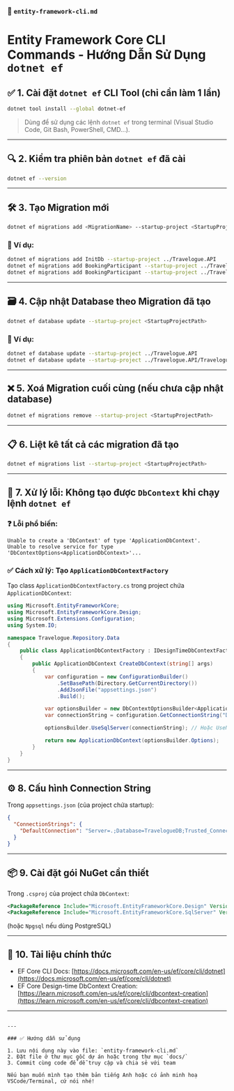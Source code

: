 ### 📄 `entity-framework-cli.md`

# Entity Framework Core CLI Commands - Hướng Dẫn Sử Dụng `dotnet ef`

## ✅ 1. Cài đặt `dotnet ef` CLI Tool (chỉ cần làm 1 lần)

```bash
dotnet tool install --global dotnet-ef
```

> Dùng để sử dụng các lệnh `dotnet ef` trong terminal (Visual Studio Code, Git Bash, PowerShell, CMD...).

---

## 🔍 2. Kiểm tra phiên bản `dotnet ef` đã cài

```bash
dotnet ef --version
```

---

## 🛠 3. Tạo Migration mới

```bash
dotnet ef migrations add <MigrationName> --startup-project <StartupProjectPath>
```

### 🔸 Ví dụ:

```bash
dotnet ef migrations add InitDb --startup-project ../Travelogue.API
dotnet ef migrations add BookingParticipant --startup-project ../Travelogue.API
dotnet ef migrations add BookingParticipant --startup-project ../Travelogue.API/Travelogue.API.csproj

```

---

## 🗃 4. Cập nhật Database theo Migration đã tạo

```bash
dotnet ef database update --startup-project <StartupProjectPath>
```

### 🔸 Ví dụ:

```bash
dotnet ef database update --startup-project ../Travelogue.API
dotnet ef database update --startup-project ../Travelogue.API/Travelogue.API.csproj
```

---

## ❌ 5. Xoá Migration cuối cùng (nếu chưa cập nhật database)

```bash
dotnet ef migrations remove --startup-project <StartupProjectPath>
```

---

## 📋 6. Liệt kê tất cả các migration đã tạo

```bash
dotnet ef migrations list --startup-project <StartupProjectPath>
```

---

## 🧠 7. Xử lý lỗi: Không tạo được `DbContext` khi chạy lệnh `dotnet ef`

### ❓ Lỗi phổ biến:

```
Unable to create a 'DbContext' of type 'ApplicationDbContext'.
Unable to resolve service for type 'DbContextOptions<ApplicationDbContext>'...
```

### ✅ Cách xử lý: Tạo `ApplicationDbContextFactory`

Tạo class `ApplicationDbContextFactory.cs` trong project chứa `ApplicationDbContext`:

```csharp
using Microsoft.EntityFrameworkCore;
using Microsoft.EntityFrameworkCore.Design;
using Microsoft.Extensions.Configuration;
using System.IO;

namespace Travelogue.Repository.Data
{
    public class ApplicationDbContextFactory : IDesignTimeDbContextFactory<ApplicationDbContext>
    {
        public ApplicationDbContext CreateDbContext(string[] args)
        {
            var configuration = new ConfigurationBuilder()
                .SetBasePath(Directory.GetCurrentDirectory())
                .AddJsonFile("appsettings.json")
                .Build();

            var optionsBuilder = new DbContextOptionsBuilder<ApplicationDbContext>();
            var connectionString = configuration.GetConnectionString("DefaultConnection");

            optionsBuilder.UseSqlServer(connectionString); // Hoặc UseNpgsql nếu dùng PostgreSQL

            return new ApplicationDbContext(optionsBuilder.Options);
        }
    }
}
```

---

## ⚙️ 8. Cấu hình Connection String

Trong `appsettings.json` (của project chứa startup):

```json
{
  "ConnectionStrings": {
    "DefaultConnection": "Server=.;Database=TravelogueDB;Trusted_Connection=True;MultipleActiveResultSets=true"
  }
}
```

---

## 📦 9. Cài đặt gói NuGet cần thiết

Trong `.csproj` của project chứa `DbContext`:

```xml
<PackageReference Include="Microsoft.EntityFrameworkCore.Design" Version="8.0.5" />
<PackageReference Include="Microsoft.EntityFrameworkCore.SqlServer" Version="8.0.5" />
```

(hoặc `Npgsql` nếu dùng PostgreSQL)

---

## 📘 10. Tài liệu chính thức

- EF Core CLI Docs: [https://docs.microsoft.com/en-us/ef/core/cli/dotnet](https://docs.microsoft.com/en-us/ef/core/cli/dotnet)
- EF Core Design-time DbContext Creation: [https://learn.microsoft.com/en-us/ef/core/cli/dbcontext-creation](https://learn.microsoft.com/en-us/ef/core/cli/dbcontext-creation)

---

```

---

### ✅ Hướng dẫn sử dụng

1. Lưu nội dung này vào file: `entity-framework-cli.md`
2. Đặt file ở thư mục gốc dự án hoặc trong thư mục `docs/`
3. Commit cùng code để dễ truy cập và chia sẻ với team

Nếu bạn muốn mình tạo thêm bản tiếng Anh hoặc có ảnh minh hoạ VSCode/Terminal, cứ nói nhé!
```
